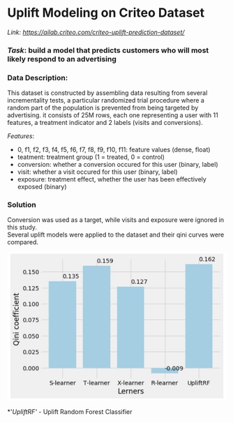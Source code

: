 # Uplift Modeling on Criteo Dataset
*Link: https://ailab.criteo.com/criteo-uplift-prediction-dataset/*  
### *Task*: build a model that predicts customers who will most likely respond to an advertising   
### Data Description:   
This dataset is constructed by assembling data resulting from several incrementality tests, a particular randomized trial procedure where a random part of the population 
is prevented from being targeted by advertising. it consists of 25M rows, each one representing a user with 11 features, a treatment indicator and 2 labels 
(visits and conversions).

*Features*:   
* 0, f1, f2, f3, f4, f5, f6, f7, f8, f9, f10, f11: feature values (dense, float)  
* teatment: treatment group (1 = treated, 0 = control)   
* conversion: whether a conversion occured for this user (binary, label)   
* visit: whether a visit occured for this user (binary, label)     
* exposure: treatment effect, whether the user has been effectively exposed (binary)   

### Solution
Conversion was used as a target, while visits and exposure were ignored in this study.   
Several uplift models were applied to the dataset and their qini curves were compared. 

![Screenshot](QiniCoefficients.JPG)

*'*UpliftRF'* - Uplift Random Forest Classifier
